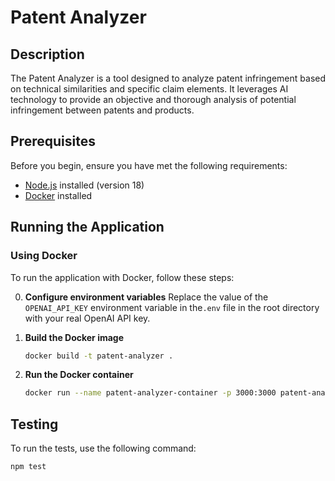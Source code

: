 # Patent Analyzer

## Description

The Patent Analyzer is a tool designed to analyze patent infringement based on technical similarities and specific claim elements. It leverages AI technology to provide an objective and thorough analysis of potential infringement between patents and products.

## Prerequisites

Before you begin, ensure you have met the following requirements:

- [Node.js](https://nodejs.org/) installed (version 18)
- [Docker](https://www.docker.com/) installed

## Running the Application

### Using Docker

To run the application with Docker, follow these steps:

0. **Configure environment variables**
   Replace the value of the `OPENAI_API_KEY` environment variable in the`.env` file in the root directory with your real OpenAI API key.

1. **Build the Docker image**

   ```bash
   docker build -t patent-analyzer .
   ```

2. **Run the Docker container**
   ```bash
   docker run --name patent-analyzer-container -p 3000:3000 patent-analyzer
   ```

## Testing

To run the tests, use the following command:

```bash
npm test
```
